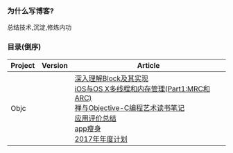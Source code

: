 
### 为什么写博客?

总结技术,沉淀,修炼内功
        
### 目录(倒序)
Project        | Version           | Article     |
--------------------|------------------|-----------------------|
|Objc |    | [深入理解Block及其实现](https://github.com/SenorSamuel/blog/blob/master/content/Block.md)<br>[iOS与OS X多线程和内存管理(Part1:MRC和ARC)]() <br>[禅与Objective-C编程艺术读书笔记]()<br>[应用评价总结]()<br>[app瘦身]()<br>[2017年年度计划](https://github.com/SenorSamuel/blog/issues/1) 

